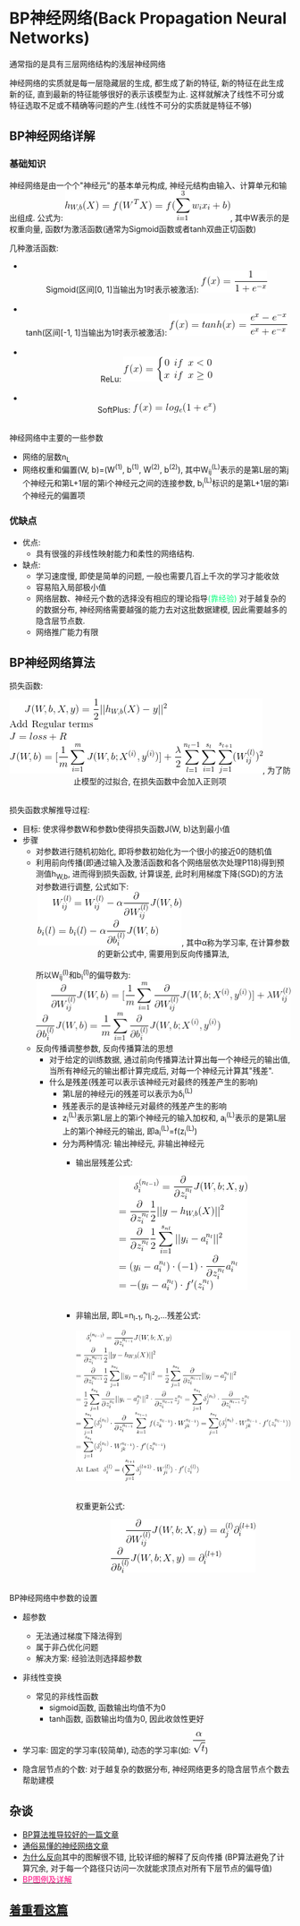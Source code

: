 # BP神经网络(Back Propagation Neural Networks)
通常指的是具有三层网络结构的浅层神经网络

神经网络的实质就是每一层隐藏层的生成, 都生成了新的特征, 新的特征在此生成新的征, 直到最新的特征能够很好的表示该模型为止.
这样就解决了线性不可分或特征选取不足或不精确等问题的产生.(线性不可分的实质就是特征不够)

## BP神经网络详解

### 基础知识

神经网络是由一个个"神经元"的基本单元构成, 神经元结构由输入、计算单元和输出组成.
公式为: ![](../MularGif/Part1-Classification/Chapter6Gif/NeuronsFormula.gif), 其中W表示的是权重向量, 
函数f为激活函数(通常为Sigmoid函数或者tanh双曲正切函数)

几种激活函数:
- <br><center>Sigmoid(区间[0, 1]当输出为1时表示被激活): ![](../MularGif/Part1-Classification/Chapter1Gif/Sigmoid.gif)</center></br>
- <br><center>tanh(区间[-1, 1]当输出为1时表示被激活): ![](../MularGif/Part1-Classification/Chapter6Gif/TanhFormula.gif)</center></br>
- <br><center>ReLu: ![](../MularGif/Part1-Classification/Chapter6Gif/ReLu.gif)</center></br>
- <br><center>SoftPlus: ![](../MularGif/Part1-Classification/Chapter6Gif/SoftPlus.gif)</center></br>

神经网络中主要的一些参数
- 网络的层数n<sub>L</sub>
- 网络权重和偏置(W, b)=(W<sup>(1)</sup>, b<sup>(1)</sup>, W<sup>(2)</sup>, b<sup>(2)</sup>), 
其中W<sub>ij</sub><sup>(L)</sup>表示的是第L层的第j个神经元和第L+1层的第i个神经元之间的连接参数, 
b<sub>i</sub><sup>(L)</sup>标识的是第L+1层的第i个神经元的偏置项

### 优缺点

- 优点:
    - 具有很强的非线性映射能力和柔性的网络结构.
- 缺点:
    - 学习速度慢, 即使是简单的问题, 一般也需要几百上千次的学习才能收敛
    - 容易陷入局部极小值
    - 网络层数、神经元个数的选择没有相应的理论指导<font color=#0FFF80>(靠经验)</font>
    对于越复杂的的数据分布, 神经网络需要越强的能力去对这批数据建模, 因此需要越多的隐含层节点数.
    - 网络推广能力有限

## BP神经网络算法

损失函数: 
<br><center>![](../MularGif/Part1-Classification/Chapter6Gif/BPLossFunction.gif), 为了防止模型的过拟合, 在损失函数中会加入正则项</center></br>


损失函数求解推导过程:
- 目标: 使求得参数W和参数b使得损失函数J(W, b)达到最小值
- 步骤
    - 对参数进行随机初始化, 即将参数初始化为一个很小的接近0的随机值
    - 利用前向传播(即通过输入及激活函数和各个网络层依次处理P118)得到预测值h<sub>W,b</sub>,
    进而得到损失函数, 计算误差, 此时利用梯度下降(SGD)的方法对参数进行调整, 公式如下:
    <br><center>![](../MularGif/Part1-Classification/Chapter6Gif/WandB.gif), 其中α称为学习率, 在计算参数的更新公式中, 
    需要用到反向传播算法,</center></br>
    所以W<sub>ij</sub><sup>(l)</sup>和b<sub>i</sub><sup>(l)</sup>的偏导数为:
    ![](../MularGif/Part1-Classification/Chapter6Gif/WandBDerivative.gif)
    - 反向传播调整参数, 反向传播算法的思想
        - 对于给定的训练数据, 通过前向传播算法计算出每一个神经元的输出值, 当所有神经元的输出都计算完成后,
        对每一个神经元计算其"残差".
        - 什么是残差(残差可以表示该神经元对最终的残差产生的影响)
            - 第L层的神经元i的残差可以表示为δ<sub>i</sub><sup>(L)</sup>
            - 残差表示的是该神经元对最终的残差产生的影响
            - z<sub>i</sub><sup>(L)</sup>表示第L层上的第i个神经元的输入加权和, 
            a<sub>i</sub><sup>(L)</sup>表示的是第L层上的第i个神经元的输出, 
            即a<sub>i</sub><sup>(L)</sup>=f(z<sub>i</sub><sup>(L)</sup>)
            - 分为两种情况: 输出神经元, 非输出神经元
                - 输出层残差公式:
                <br><center>![](../MularGif/Part1-Classification/Chapter6Gif/OutputLayerResidual.gif)</center></br>
                - 非输出层, 即L=n<sub>l-1</sub>, n<sub>l-2</sub>,...残差公式:
                <br><center>![](../MularGif/Part1-Classification/Chapter6Gif/NotOutputLayerResidual.gif)</center></br>
                
                    权重更新公式:
                    <br><center>![](../MularGif/Part1-Classification/Chapter6Gif/WandBupdate.gif)</center></br>
                       
                       
BP神经网络中参数的设置
- 超参数
    - 无法通过梯度下降法得到
    - 属于非凸优化问题
    - 解决方案: 经验法则选择超参数

- 非线性变换
    - 常见的非线性函数
        - sigmoid函数, 函数输出均值不为0
        - tanh函数, 函数输出均值为0, 因此收敛性更好
 
- 学习率: 固定的学习率(较简单), 动态的学习率(如: ![](../MularGif/Part1-Classification/Chapter6Gif/LearningRate.gif))

- 隐含层节点的个数: 对于越复杂的数据分布, 神经网络更多的隐含层节点个数去帮助建模

## 杂谈
- [BP算法推导较好的一篇文章](https://www.cnblogs.com/biaoyu/p/4591304.html)
- [通俗易懂的神经网络文章](https://blog.csdn.net/u014403897/article/details/46347351)
- [为什么反向](https://www.zhihu.com/question/27239198/answer/89853077)其中的图解很不错, 比较详细的解释了反向传播
(BP算法避免了计算冗余, 对于每一个路径只访问一次就能求顶点对所有下层节点的偏导值)
- [<font color=#FF0880>BP图例及详解</font>](https://blog.csdn.net/leiting_imecas/article/details/60463897)

## [着重看这篇](http://galaxy.agh.edu.pl/~vlsi/AI/backp_t_en/backprop.html)